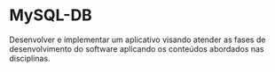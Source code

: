 # MySQL-DB
Desenvolver e implementar um aplicativo visando atender as fases de desenvolvimento do software aplicando os conteúdos abordados nas disciplinas. 
